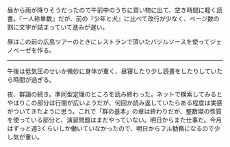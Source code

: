 昼から雨が降りそうだったので午前中のうちに買い物に出て、空き時間に軽く読書。『一人称単数』だが、前の『少年と犬』に比べて改行が少なく、ページ数の割に文字が詰まっていて進みが遅い。

昼はこの前の広島ツアーのときにレストランで頂いたバジルソースを使ってジェノベーゼを作る。

---

午後は低気圧のせいか微妙に身体が重く、昼寝したり少し読書をしたりしていたら時間が過ぎる。

夜、群論の続き。準同型定理のところを読み終わった。ネットで検索してみるとやはりこの部分は行間が広いようだが、何回か読み返していたらある程度は実感がついてきたように思う。これで「群の基本」の章は終わりだが、整数環の性質を使っている部分と、演習問題はまだやっていない。明日からまた仕事だ。今月はずっと週3くらいしか働いていなかったので、明日からフル勤務になるので少し気が重い。
